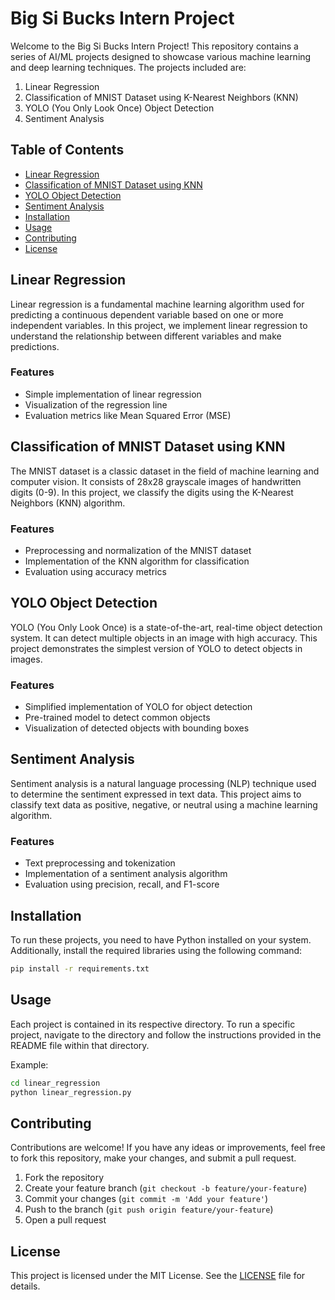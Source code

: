 # Big Si Bucks Intern Project

Welcome to the Big Si Bucks Intern Project! This repository contains a series of AI/ML projects designed to showcase various machine learning and deep learning techniques. The projects included are:

1. Linear Regression
2. Classification of MNIST Dataset using K-Nearest Neighbors (KNN)
3. YOLO (You Only Look Once) Object Detection
4. Sentiment Analysis

## Table of Contents

- [Linear Regression](#linear-regression)
- [Classification of MNIST Dataset using KNN](#classification-of-mnist-dataset-using-knn)
- [YOLO Object Detection](#yolo-object-detection)
- [Sentiment Analysis](#sentiment-analysis)
- [Installation](#installation)
- [Usage](#usage)
- [Contributing](#contributing)
- [License](#license)

## Linear Regression

Linear regression is a fundamental machine learning algorithm used for predicting a continuous dependent variable based on one or more independent variables. In this project, we implement linear regression to understand the relationship between different variables and make predictions.

### Features
- Simple implementation of linear regression
- Visualization of the regression line
- Evaluation metrics like Mean Squared Error (MSE)

## Classification of MNIST Dataset using KNN

The MNIST dataset is a classic dataset in the field of machine learning and computer vision. It consists of 28x28 grayscale images of handwritten digits (0-9). In this project, we classify the digits using the K-Nearest Neighbors (KNN) algorithm.

### Features
- Preprocessing and normalization of the MNIST dataset
- Implementation of the KNN algorithm for classification
- Evaluation using accuracy metrics

## YOLO Object Detection

YOLO (You Only Look Once) is a state-of-the-art, real-time object detection system. It can detect multiple objects in an image with high accuracy. This project demonstrates the simplest version of YOLO to detect objects in images.

### Features
- Simplified implementation of YOLO for object detection
- Pre-trained model to detect common objects
- Visualization of detected objects with bounding boxes

## Sentiment Analysis

Sentiment analysis is a natural language processing (NLP) technique used to determine the sentiment expressed in text data. This project aims to classify text data as positive, negative, or neutral using a machine learning algorithm.

### Features
- Text preprocessing and tokenization
- Implementation of a sentiment analysis algorithm
- Evaluation using precision, recall, and F1-score

## Installation

To run these projects, you need to have Python installed on your system. Additionally, install the required libraries using the following command:

```bash
pip install -r requirements.txt
```

## Usage

Each project is contained in its respective directory. To run a specific project, navigate to the directory and follow the instructions provided in the README file within that directory.

Example:

```bash
cd linear_regression
python linear_regression.py
```

## Contributing

Contributions are welcome! If you have any ideas or improvements, feel free to fork this repository, make your changes, and submit a pull request.

1. Fork the repository
2. Create your feature branch (`git checkout -b feature/your-feature`)
3. Commit your changes (`git commit -m 'Add your feature'`)
4. Push to the branch (`git push origin feature/your-feature`)
5. Open a pull request

## License

This project is licensed under the MIT License. See the [LICENSE](LICENSE) file for details.

